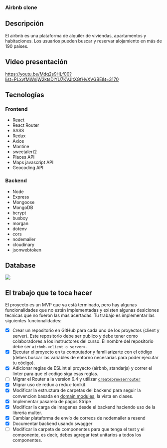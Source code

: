 ### Airbnb clone

## Descripción

El airbnb es una plataforma de alquiler de viviendas, apartamentos y habitaciones. Los usuarios pueden buscar y reservar alojamiento en más de 190 países.

## Video presentación

https://youtu.be/Mdq2s9HLf00?list=PLxyfMWnjW2ktsDlYU7KVJltXGfHvXVGBE&t=3170

## Tecnologías

### Frontend

- React
- React Router
- SASS
- Redux
- Axios
- Mantine
- sweetalert2
- Places API
- Maps javascript API
- Geocoding API

### Backend

- Node
- Express
- Mongoose
- MongoDB
- bcrypt
- busboy
- morgan
- dotenv
- cors
- nodemailer
- cloudinary
- jsonwebtoken

## Database

<img src="./.img/model.png">

## El trabajo que te toca hacer

El proyecto es un MVP que ya está terminado, pero hay algunas funcionalidades que no están implementadas y existen algunas desiciones tecnicas que no fueron las mas acertadas. Tu trabajo es implementar las siguientes funcionalidades:

- [x] Crear un repositorio en GitHub para cada uno de los proyectos (client y server). Este repositorio debe ser publico y debe tener como colaboradores a los instructores del curso. El nombre del repositorio debe ser `airbnb-<client o server>`.
- [x] Ejecutar el proyecto en tu computador y familiarizarte con el código (debes buscar las variables de entorno necesarias para poder ejecutar tu código).
- [x] Adicionar reglas de ESLint al proyecto (airbnb, standarjs) y correr el linter para que el codigo siga esas reglas.
- [ ] Migrar el Router a la version 6.4 y utilizar [`createbrowserrouter`](https://reactrouter.com/en/main/routers/create-browser-router#createbrowserrouter)
- [x] Migrar uso de redux a redux-toolkit.
- [x] Modificar la estructura de carpetas del backend para seguir la convencion basada en [domain modules](https://alexkondov.com/tao-of-node/#structure-in-modules), la vista en clases.
- [x] Implementar pasarela de pagos Stripe
- [x] Modificar la carga de imagenes desde el backend haciendo uso de la libreria multer.
- [x] Cambiar plataforma de envío de correos de nodemailer a resend
- [x] Documentar backend usando swagger
- [ ] Modificar la carpeta de componentes para que tenga el test y el componente, es decir, debes agregar test unitarios a todos los componentes.
